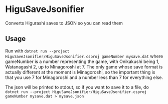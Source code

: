 # HiguSaveJsonifier
Converts Higurashi saves to JSON so you can read them

## Usage
Run with `dotnet run --project HiguSaveJsonifier/HiguSaveJsonifier.csproj gameNumber mysave.dat` where gameNumber is a number representing the game, with Onikakushi being 1, Watanagashi 2, up to Minagoroshi at 7.  The only game whose save format is actually different at the moment is Minagoroshi, so the important thing is that you use 7 for Minagoroshi and a number less than 7 for everything else.

The json will be printed to stdout, so if you want to save it to a file, do `dotnet run --project HiguSaveJsonifier/HiguSaveJsonifier.csproj gameNumber mysave.dat > mysave.json`
